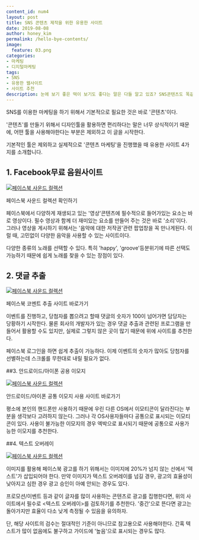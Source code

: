 ```yaml
---
content_id: num4
layout: post
title: SNS 콘텐츠 제작을 위한 유용한 사이트
date: 2019-08-08
author: honey_kim
permalink: /hello-bye-contents/
image:
  feature: 03.png
categories:
- 마케팅
- 디지털마케팅
tags:
- SNS
- 유용한 웹사이트
- 사이트 추천
description: 눈에 보기 좋은 떡이 보기도 좋다는 말은 다들 알고 있죠? SNS콘텐츠도 똑같습니다. 보기 좋고 듣기 좋은 콘텐츠에 사람들은 반응합니다. 더 많은 반응을 일으킬 수 있는 콘텐츠 제작을 위해 다양한 콘텐츠를 편안하게 제작할 수 있는 사이트를 추천합니다
---
```




SNS를 이용한 마케팅을 하기 위해서 기본적으로 필요한 것은 바로 '콘텐츠'이다.

'콘텐츠'를 만들기 위해서 디자인툴을 활용하면 편리하다는 말은 너무 상식적이기 때문에, 어떤 툴을 사용해야한다는 부분은 제외하고 이 글을 시작한다.

기본적인 툴은 제외하고 실제적으로 '콘텐츠 마케팅'을 진행했을 때 유용한 사이트 4가지를 소개합니다.

## 1. Facebook무료 음원사이트

[![페이스북 사운드 컬렉션](https://www.editingcorp.com/wp-content/uploads/Facebook-Sound-Collection.jpg)](https://business.facebook.com/creatorstudio/?reference=redirect_from_sound_collection&mode=facebook&tab=sound_collection&collection_id=free_form_collection&sound_collection_tab=sound_tracks)

페이스북 사운드 컬렉션 확인하기



페이스북에서 다양하게 재생되고 있는 '영상'콘텐츠에 필수적으로 들어가있는 요소는 바로 영상이다. 필수 영상과 함께 더 재미있는 요소를 만들어 주는 것은 바로 '소리'이다. 그러나 영상을 게시하기 위해서는 '음악에 대한 저작권'관련 팝업창을 꼭 만나게된다. 이럴 때, 고민없이 다양한 음악을 사용할 수 있는 사이트이다.

다양한 종류의 노래를 선택할 수 있다. 특히 'happy', 'groove'등분위기에 따른 선택도 가능하기 때문에 쉽게 노래를 찾을 수 있는 장점이 있다.

## 2. 댓글 추출

[![페이스북 사운드 컬렉션](https://www.celpr.com/wp-content/uploads/2018/05/FacebookComments.jpg)](https://kyungjaepark.com/pagepostmanager/?fbclid=IwAR3rWueB0C-C3HPiOCETv0MwC5Q7xhMEo74uT0M7yUaQnRnuuJa8_8WwiKI)

페이스북 코멘트 추출 사이트 바로가기

이벤트를 진행하고, 당첨자를 뽑으려고 할때 댓글의 숫자가 100이 넘어가면 담당자는 당황하기 시작한다. 물론 회사의 개발자가 있는 경우 댓글 추출과 관련된 프로그램을 만들어서 활용할 수도 있지만, 실제로 그렇지 않은 곳이 많기 때문에 위에 사이트를 추천한다.

페이스북 로그인을 하면 쉽게 추출이 가능하다. 이제 이벤트의 숫자가 많아도 당첨자를 선별하는데 스크롤를 무한대로 내릴 필요가 없다.



##3. 안드로이드/아이폰 공용 이모지

[![페이스북 사운드 컬렉션](https://getemoji.com/assets/og/mobile.png)](https://kr.piliapp.com/emoji/list/)

안드로이드/아이폰 공통 이모지 사용 사이트 바로가기



평소에 본인의 핸드폰만 사용하기 때문에 우린 다른 OS에서 이모티콘이 달라진다는 부분을 생각보다 고려하지 않는다. 그러나 각 OS사용자들마다 공통으로 표시되는 이모티콘이 있다. 사용이 불가능한 이모지의 경우 엑박으로 표시되기 때문에 공통으로 사용가능한 이모지를 추천한다.



##4. 텍스트 오버레이

[![페이스북 사운드 컬렉션](https://3osbum469wco4c9e13c34xqw-wpengine.netdna-ssl.com/wp-content/uploads/2018/01/Facebook-Image-Text-Check-1024x746.jpg)](https://www.facebook.com/ads/tools/text_overlay)

이미지를 활용해 페이스북 광고를 하기 위해서는 이미지에 20%가 넘지 않는 선에서 '텍스트'가 삽입되어야 한다. 만약 이미지가 텍스트 오버레이를 넘길 경우, 광고의 효율성이 낮아지고 심한 경우 광고 승인이 아예 안되는 경우도 있다.

프로모션/이벤트 등과 같이 글자를 많이 사용하는 콘텐츠로 광고를 집행한다면, 위의 사이트에서 필수로 <텍스트 오버레이>를 검토하기를 추천한다. '중간'으로 뜬다면 광고는 돌아가지만 효율이 다소 낮게 측정될 수 있음을 유의하자.

단, 해당 사이트의 검수는 절대적인 기준이 아니므로 참고용으로 사용해야한다. 간혹 텍스트가 많이 없음에도 불구하고 가이드에 '높음'으로 표시되는 경우도 많다.
